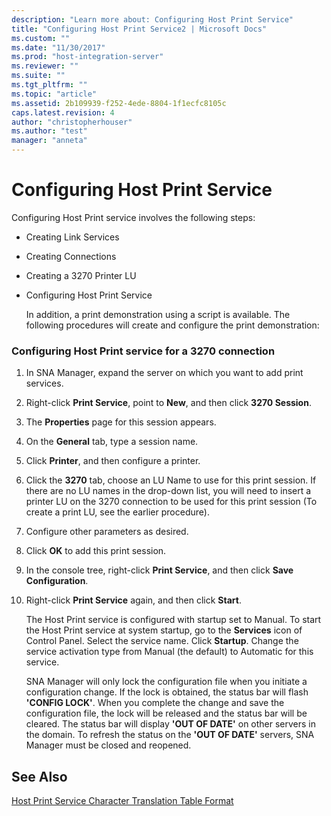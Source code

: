 ```yaml
---
description: "Learn more about: Configuring Host Print Service"
title: "Configuring Host Print Service2 | Microsoft Docs"
ms.custom: ""
ms.date: "11/30/2017"
ms.prod: "host-integration-server"
ms.reviewer: ""
ms.suite: ""
ms.tgt_pltfrm: ""
ms.topic: "article"
ms.assetid: 2b109939-f252-4ede-8804-1f1ecfc8105c
caps.latest.revision: 4
author: "christopherhouser"
ms.author: "test"
manager: "anneta"
---
```

# Configuring Host Print Service
Configuring Host Print service involves the following steps:  
  
- Creating Link Services  
  
- Creating Connections  
  
- Creating a 3270 Printer LU  
  
- Configuring Host Print Service  
  
  In addition, a print demonstration using a script is available. The following procedures will create and configure the print demonstration:  
  
### Configuring Host Print service for a 3270 connection  
  
1. In SNA Manager, expand the server on which you want to add print services.  
  
2. Right-click **Print Service**, point to **New**, and then click **3270 Session**.  
  
3. The **Properties** page for this session appears.  
  
4. On the **General** tab, type a session name.  
  
5. Click **Printer**, and then configure a printer.  
  
6. Click the **3270** tab, choose an LU Name to use for this print session. If there are no LU names in the drop-down list, you will need to insert a printer LU on the 3270 connection to be used for this print session (To create a print LU, see the earlier procedure).  
  
7. Configure other parameters as desired.  
  
8. Click **OK** to add this print session.  
  
9. In the console tree, right-click **Print Service**, and then click **Save Configuration**.  
  
10. Right-click **Print Service** again, and then click **Start**.  
  
    The Host Print service is configured with startup set to Manual. To start the Host Print service at system startup, go to the **Services** icon of Control Panel. Select the service name. Click **Startup**. Change the service activation type from Manual (the default) to Automatic for this service.  
  
    SNA Manager will only lock the configuration file when you initiate a configuration change. If the lock is obtained, the status bar will flash **'CONFIG LOCK'**. When you complete the change and save the configuration file, the lock will be released and the status bar will be cleared. The status bar will display **'OUT OF DATE'** on other servers in the domain. To refresh the status on the **'OUT OF DATE'** servers, SNA Manager must be closed and reopened.  
  
## See Also  
 [Host Print Service Character Translation Table Format](../core/host-print-service-character-translation-table-format1.md)
